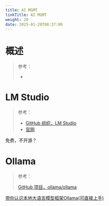 ```yaml
---
title: AI MGMT
linkTitle: AI MGMT
weight: 20
date: 2025-01-28T08:37:00
---
```


# 概述

> 参考：
>
> - 

# LM Studio

> 参考：
>
> - [GitHub 组织，LM Studio](https://github.com/lmstudio-ai)
> - [官网](https://lmstudio.ai/)

免费，不开源？

# Ollama

> 参考：
>
> [GitHub 项目，ollama/ollama](https://github.com/ollama/ollama)

[带你认识本地大语言模型框架Ollama(可直接上手)](https://wiki.eryajf.net/pages/97047e/)
